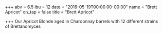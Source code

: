 +++
abv = 6.5
ibu = 12
date = "2016-05-19T00:00:00-00:00"
name = "Brett Apricot"
on_tap = false
title = "Brett Apricot"

+++
Our Apricot Blonde aged in Chardonnay barrels with 12 different strains of Brettanomyces